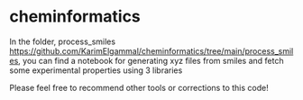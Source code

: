 # cheminformatics
 
In the folder, process_smiles https://github.com/KarimElgammal/cheminformatics/tree/main/process_smiles, you can find a notebook for generating xyz files from smiles and fetch some experimental properties using 3 libraries

Please feel free to recommend other tools or corrections to this code!
